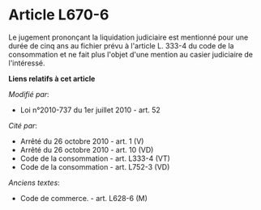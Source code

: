 # Article L670-6

Le jugement prononçant la liquidation judiciaire est mentionné pour une durée de cinq ans au fichier prévu à l'article L.
333-4 du code de la consommation et ne fait plus l'objet d'une mention au casier judiciaire de l'intéressé.

**Liens relatifs à cet article**

_Modifié par_:

  - Loi n°2010-737 du 1er juillet 2010 - art. 52

_Cité par_:

  - Arrêté du 26 octobre 2010 - art. 1 (V)
  - Arrêté du 26 octobre 2010 - art. 10 (VD)
  - Code de la consommation - art. L333-4 (VT)
  - Code de la consommation - art. L752-3 (VD)

_Anciens textes_:

  - Code de commerce. - art. L628-6 (M)
